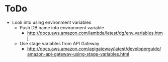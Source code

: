 # ToDo

* Look into using environment variables
  * Push DB name into environment variable
    * http://docs.aws.amazon.com/lambda/latest/dg/env_variables.html
  * Use stage variables from API Gateway
    * http://docs.aws.amazon.com/apigateway/latest/developerguide/amazon-api-gateway-using-stage-variables.html